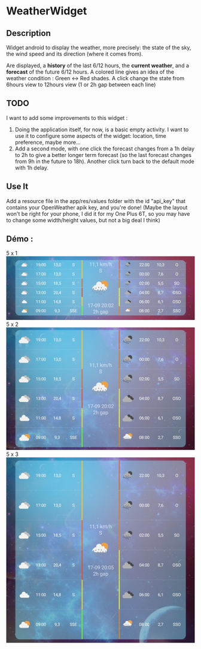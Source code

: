 # WeatherWidget

## Description

Widget android to display the weather, more precisely: the state of the sky, the wind speed and its direction (where it comes from). 

Are displayed, a **history** of the last 6/12 hours, the **current weather**, and a **forecast** of the future 6/12 hours. A colored line gives an idea of the weather condition : Green <-> Red shades. A click change the state from 6hours view to 12hours view (1 or 2h gap between each line)

## TODO

I want to add some improvements to this widget :

1) Doing the application itself, for now, is a basic empty activity. I want to use it to configure some aspects of the widget: location, time preference, maybe more...
2) Add a second mode, with one click the forecast changes from a 1h delay to 2h to give a better longer term forecast (so the last forecast changes from 9h in the future to 18h). Another click turn back to the default mode with 1h delay.

## Use It

Add a resource file in the app/res/values folder with the id "api_key" that contains your OpenWeather apik key, and you're done!
(Maybe the layout won't be right for your phone, I did it for my One Plus 6T, so you may have to change some width/height values, but not a big deal I think)

## Démo :

5 x 1
![](https://github.com/TonyChouteau/WeatherWindWidget/blob/main/images/v3/5x1.jpg)
5 x 2
![](https://github.com/TonyChouteau/WeatherWindWidget/blob/main/images/v3/5x2.jpg)
5 x 3
![](https://github.com/TonyChouteau/WeatherWindWidget/blob/main/images/v3/5x3.jpg)
